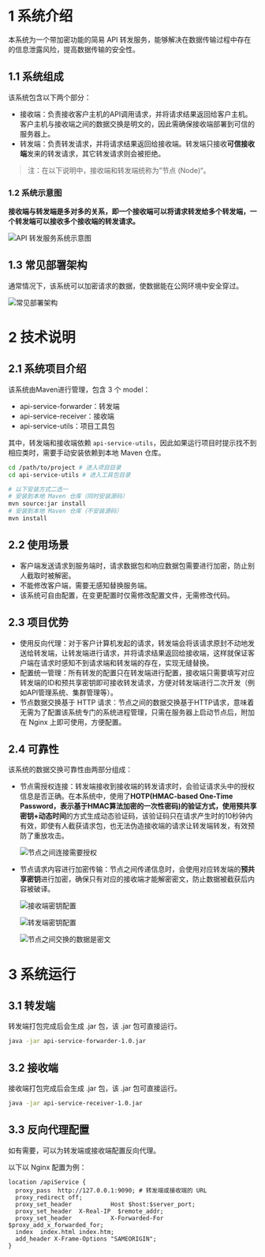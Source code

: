 # 1 系统介绍
本系统为一个带加密功能的简易 API 转发服务，能够解决在数据传输过程中存在的信息泄露风险，提高数据传输的安全性。

## 1.1 系统组成

该系统包含以下两个部分：

- 接收端：负责接收客户主机的API调用请求，并将请求结果返回给客户主机。客户主机与接收端之间的数据交换是明文的，因此需确保接收端部署到可信的服务器上。
- 转发端：负责转发请求，并将请求结果返回给接收端。转发端只接收**可信接收端**发来的转发请求，其它转发请求则会被拒绝。

> 注：在以下说明中，接收端和转发端统称为”节点 (Node)“。

### 1.2 系统示意图

**接收端与转发端是多对多的关系，即一个接收端可以将请求转发给多个转发端，一个转发端可以接收多个接收端的转发请求。**

![API 转发服务系统示意图](https://cdn.jsdelivr.net/gh/Orainge/API-Service/pic/1.png)

## 1.3 常见部署架构

通常情况下，该系统可以加密请求的数据，使数据能在公网环境中安全穿过。

![常见部署架构](https://cdn.jsdelivr.net/gh/Orainge/API-Service/pic/2.png)

# 2 技术说明

## 2.1 系统项目介绍

该系统由Maven进行管理，包含 3 个 model：

- api-service-forwarder：转发端
- api-service-receiver：接收端
- api-service-utils：项目工具包

其中，转发端和接收端依赖 ```api-service-utils```，因此如果运行项目时提示找不到相应类时，需要手动安装依赖到本地 Maven 仓库。

```sh
cd /path/to/project # 进入项目目录
cd api-service-utils # 进入工具包目录

# 以下安装方式二选一
# 安装到本地 Maven 仓库（同时安装源码）
mvn source:jar install 
# 安装到本地 Maven 仓库（不安装源码）
mvn install
```

## 2.2 使用场景

- 客户端发送请求到服务端时，请求数据包和响应数据包需要进行加密，防止别人截取时被解密。
- 不能修改客户端，需要无感知替换服务端。
- 该系统可自由配置，在变更配置时仅需修改配置文件，无需修改代码。

## 2.3 项目优势

- 使用反向代理：对于客户计算机发起的请求，转发端会将该请求原封不动地发送给转发端，让转发端进行请求，并将请求结果返回给接收端，这样就保证客户端在请求时感知不到请求端和转发端的存在，实现无缝替换。
- 配置统一管理：所有转发的配置只在转发端进行配置，接收端只需要填写对应转发端的ID和预共享密钥即可接收转发请求，方便对转发端进行二次开发（例如API管理系统、集群管理等）。
- 节点数据交换基于 HTTP 请求：节点之间的数据交换基于HTTP请求，意味着无需为了配置该系统专门的系统进程管理，只需在服务器上启动节点后，附加在 Nginx 上即可使用，方便配置。

## 2.4 可靠性

该系统的数据交换可靠性由两部分组成：

- 节点需授权连接：转发端接收到接收端的转发请求时，会验证请求头中的授权信息是否正确。在本系统中，使用了**HOTP(HMAC-based One-Time Password，表示基于HMAC算法加密的一次性密码)**的验证方式，使用**预共享密钥+动态时间**的方式生成动态验证码，该验证码只在请求产生时的10秒钟内有效，即使有人截获请求包，也无法伪造接收端的请求让转发端转发，有效预防了重放攻击。

  ![节点之间连接需要授权](https://cdn.jsdelivr.net/gh/Orainge/API-Service/pic/3.png)

- 节点请求内容进行加密传输：节点之间传递信息时，会使用对应转发端的**预共享密钥**进行加密，确保只有对应的接收端才能解密密文，防止数据被截获后内容被破译。

  ![接收端密钥配置](https://cdn.jsdelivr.net/gh/Orainge/API-Service/pic/4.png)

  ![转发端密钥配置](https://cdn.jsdelivr.net/gh/Orainge/API-Service/pic/5.png)

  ![节点之间交换的数据是密文](https://cdn.jsdelivr.net/gh/Orainge/API-Service/pic/6.png)

# 3 系统运行

## 3.1 转发端

转发端打包完成后会生成 .jar 包，该 .jar 包可直接运行。

```sh
java -jar api-service-forwarder-1.0.jar
```

## 3.2 接收端

接收端打包完成后会生成 .jar 包，该 .jar 包可直接运行。

```sh
java -jar api-service-receiver-1.0.jar
```

## 3.3 反向代理配置

如有需要，可以为转发端或接收端配置反向代理。

以下以 Nginx 配置为例：

```nginx
location /apiService {
  proxy_pass  http://127.0.0.1:9090; # 转发端或接收端的 URL
  proxy_redirect off;
  proxy_set_header           Host $host:$server_port;
  proxy_set_header  X-Real-IP  $remote_addr;
  proxy_set_header           X-Forwarded-For $proxy_add_x_forwarded_for;
  index  index.html index.htm;
  add_header X-Frame-Options "SAMEORIGIN";
}
```

